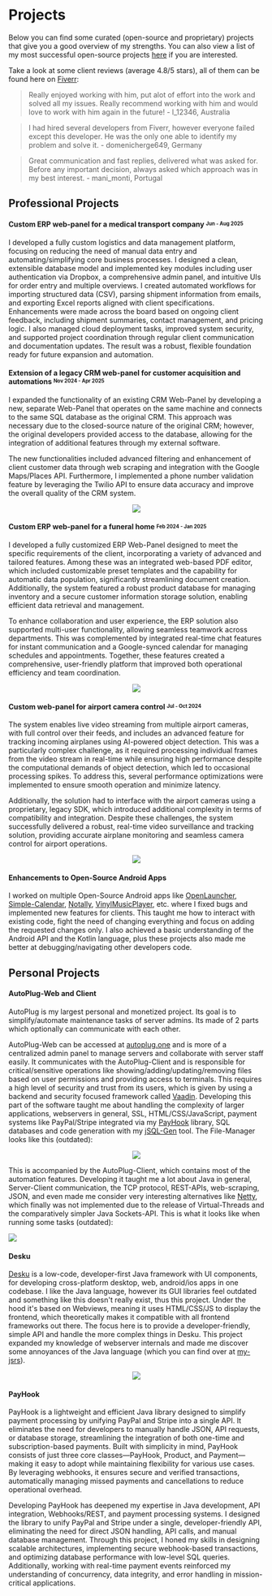 # Projects 

Below you can find some curated (open-source and proprietary) projects that give you a good overview of my strengths.
You can also view a list of my most successful open-source projects [here](https://github.com/Osiris-Team?tab=repositories&q=&type=&language=&sort=stargazers) if you are interested.

Take a look at some client reviews (average 4.8/5 stars), all of them can be found here on [Fiverr](https://www.fiverr.com/osiristeam):

> Really enjoyed working with him, put alot of effort into the work and solved all my issues. Really recommend working with him and would love to work with him again in the future! - l_12346, Australia

> I had hired several developers from Fiverr, however everyone failed except this developer. He was the only one able to identify my problem and solve it. - domenicherge649, Germany

> Great communication and fast replies, delivered what was asked for. Before any important decision, always asked which approach was in my best interest. - mani_monti, Portugal

## Professional Projects

#### Custom ERP web-panel for a medical transport company <sup><sub>Jun - Aug 2025</sub></sup>

I developed a fully custom logistics and data management platform, focusing on reducing the need of manual data entry and automating/simplifying core business processes. I designed a clean, extensible database model and implemented key modules including user authentication via Dropbox, a comprehensive admin panel, and intuitive UIs for order entry and multiple overviews. I created automated workflows for importing structured data (CSV), parsing shipment information from emails, and exporting Excel reports aligned with client specifications. Enhancements were made across the board based on ongoing client feedback, including shipment summaries, contact management, and pricing logic. I also managed cloud deployment tasks, improved system security, and supported project coordination through regular client communication and documentation updates. The result was a robust, flexible foundation ready for future expansion and automation.

#### Extension of a legacy CRM web-panel for customer acquisition and automations <sup><sub>Nov 2024 - Apr 2025</sub></sup>

I expanded the functionality of an existing CRM Web-Panel by developing a new, separate Web-Panel that operates on the same machine and connects to the same SQL database as the original CRM.
This approach was necessary due to the closed-source nature of the original CRM; however, the original developers provided access to the database, allowing for the integration of additional features through my external software.

The new functionalities included advanced filtering and enhancement of client customer data through web scraping and integration with the Google Maps/Places API. Furthermore, I implemented a phone number validation feature by leveraging the Twilio API to ensure data accuracy and improve the overall quality of the CRM system.

<div align="center">
    <img src="https://github.com/user-attachments/assets/b2ca8901-68ac-4e1f-84a3-b578c7d7ede8"></img>

</div>

#### Custom ERP web-panel for a funeral home <sup><sub>Feb 2024 - Jan 2025</sub></sup>

I developed a fully customized ERP Web-Panel designed to meet the specific requirements of the client, incorporating a variety of advanced and tailored features. Among these was an integrated web-based PDF editor, which included customizable preset templates and the capability for automatic data population, significantly streamlining document creation. Additionally, the system featured a robust product database for managing inventory and a secure customer information storage solution, enabling efficient data retrieval and management.

To enhance collaboration and user experience, the ERP solution also supported multi-user functionality, allowing seamless teamwork across departments. This was complemented by integrated real-time chat features for instant communication and a Google-synced calendar for managing schedules and appointments. Together, these features created a comprehensive, user-friendly platform that improved both operational efficiency and team coordination.

<div align="center">
    <img src="https://github.com/user-attachments/assets/bdeb2ea4-2835-4d88-94d5-315e51758709"></img>
</div>

#### Custom web-panel for airport camera control <sup><sub>Jul - Oct 2024</sub></sup>

The system enables live video streaming from multiple airport cameras, with full control over their feeds, and includes an advanced feature for tracking incoming airplanes using AI-powered object detection. This was a particularly complex challenge, as it required processing individual frames from the video stream in real-time while ensuring high performance despite the computational demands of object detection, which led to occasional processing spikes. To address this, several performance optimizations were implemented to ensure smooth operation and minimize latency.

Additionally, the solution had to interface with the airport cameras using a proprietary, legacy SDK, which introduced additional complexity in terms of compatibility and integration. Despite these challenges, the system successfully delivered a robust, real-time video surveillance and tracking solution, providing accurate airplane monitoring and seamless camera control for airport operations.

<div align="center">
    <img src="https://github.com/user-attachments/assets/9ce4dd85-a8e4-4862-bb70-ede1b5a1bb6d"></img>
</div>

#### Enhancements to Open-Source Android Apps
I worked on multiple Open-Source Android apps like [OpenLauncher](https://github.com/Osiris-Team/openlauncher),
[Simple-Calendar](https://github.com/Osiris-Team/Simple-Calendar), 
[Notally](https://github.com/Osiris-Team/Notally),
[VinylMusicPlayer](https://github.com/Osiris-Team/VinylMusicPlayer), etc. where I fixed bugs and implemented new features for clients.
This taught me how to interact with existing code, fight the need of changing everything and focus on adding the requested changes only.
I also achieved a basic understanding of the Android API and the Kotlin language, plus these projects also made me better at debugging/navigating 
other developers code.

## Personal Projects

#### AutoPlug-Web and Client
AutoPlug is my largest personal and monetized project. Its goal is to simplify/automate maintenance tasks of server admins.
Its made of 2 parts which optionally can communicate with each other.

AutoPlug-Web can be accessed at [autoplug.one](https://autoplug.one/) and is more of a centralized admin panel to manage servers
and collaborate with server staff easily.
It communicates with the AutoPlug-Client and is responsible for critical/sensitive operations like showing/adding/updating/removing files based on user permissions
and providing access to terminals. This requires a high level of security and trust from its users, which is given by using a backend and security focused framework
called [Vaadin](https://vaadin.com/). Developing this part of the software taught me about handling the complexity of larger applications, webservers in general, SSL,
HTML/CSS/JavaScript, payment systems like PayPal/Stripe integrated via my [PayHook](https://github.com/Osiris-Team/PayHook) library, SQL databases and code generation with my [jSQL-Gen](https://github.com/Osiris-Team/jSQL-Gen) tool. The File-Manager looks like this (outdated):

<div align="center">
    <img src="https://github.com/Osiris-Team/AutoPlug-Client/blob/master/docs/file-manager.gif?raw=true"></img>
</div>


This is accompanied by the AutoPlug-Client, which contains most of the automation features. Developing it taught me a lot about Java in general, Server-Client communication, the TCP protocol, REST-APIs, web-scraping, JSON,
and even made me consider very interesting alternatives like [Netty](https://netty.io/), which finally was not implemented due to the release of Virtual-Threads and the comparatively simpler Java Sockets-API. This is what it looks like when running some tasks (outdated):

<div>
    <img src="https://github.com/Osiris-Team/AutoPlug-Client/blob/master/docs/tasks.gif?raw=true"></img>
</div>



#### Desku
[Desku](https://github.com/Osiris-Team/Desku) is a low-code, developer-first Java framework with UI components, for developing cross-platform desktop, web, android/ios apps in one codebase.
I like the Java language, however its GUI libraries feel outdated and something like this doesn't really exist, thus this project. Under the hood it's based on Webviews, meaning it uses HTML/CSS/JS to
display the frontend, which theoretically makes it compatible with all frontend frameworks out there. The focus here is to provide a developer-friendly, simple API and
handle the more complex things in Desku. This project expanded my knowledge of webserver internals and made me discover some annoyances of the Java language
(which you can find over at [my-jsrs](https://github.com/Osiris-Team/my-jsrs)).


<div align="center">
    <img src="https://github.com/user-attachments/assets/8e9641ad-ae03-4413-babe-4eb0094a08fc"></img>
</div>



#### PayHook
PayHook is a lightweight and efficient Java library designed to simplify payment processing by unifying PayPal and Stripe into a single API. It eliminates the need for developers to manually handle JSON, API requests, or database storage, streamlining the integration of both one-time and subscription-based payments. Built with simplicity in mind, PayHook consists of just three core classes—PayHook, Product, and Payment—making it easy to adopt while maintaining flexibility for various use cases. By leveraging webhooks, it ensures secure and verified transactions, automatically managing missed payments and cancellations to reduce operational overhead.

Developing PayHook has deepened my expertise in Java development, API integration, Webhooks/REST, and payment processing systems. I designed the library to unify PayPal and Stripe under a single, developer-friendly API, eliminating the need for direct JSON handling, API calls, and manual database management. Through this project, I honed my skills in designing scalable architectures, implementing secure webhook-based transactions, and optimizing database performance with low-level SQL queries. Additionally, working with real-time payment events reinforced my understanding of concurrency, data integrity, and error handling in mission-critical applications.
